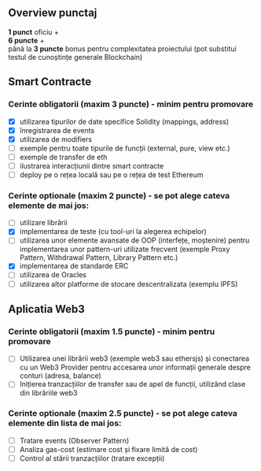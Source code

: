 ## Overview punctaj

**1 punct** oficiu + <br>
**6 puncte** +  
până la **3 puncte** bonus pentru complexitatea proiectului (pot substitui testul de cunoștințe generale Blockchain)

## Smart Contracte

### Cerinte obligatorii (maxim **3 puncte**) - minim pentru promovare

- [x] utilizarea tipurilor de date specifice Solidity (mappings, address)
- [x] înregistrarea de events
- [x] utilizarea de modifiers
- [ ] exemple pentru toate tipurile de funcții (external, pure, view etc.)
- [ ] exemple de transfer de eth
- [ ] ilustrarea interacțiunii dintre smart contracte
- [ ] deploy pe o rețea locală sau pe o rețea de test Ethereum

### Cerinte optionale (maxim **2 puncte**) - se pot alege cateva elemente de mai jos:

- [ ] utilizare librării
- [x] implementarea de teste (cu tool-uri la alegerea echipelor)
- [ ] utilizarea unor elemente avansate de OOP (interfețe, moștenire) pentru
      implementarea unor pattern-uri utilizate frecvent (exemple Proxy Pattern,
      Withdrawal Pattern, Library Pattern etc.)
- [x] implementarea de standarde ERC
- [ ] utilizarea de Oracles
- [ ] utilizarea altor platforme de stocare descentralizata (exemplu IPFS)

## Aplicatia Web3

### Cerinte obligatorii (maxim **1.5 puncte**) - minim pentru promovare

- [ ] Utilizarea unei librării web3 (exemple web3 sau ethersjs) și conectarea cu un
      Web3 Provider pentru accesarea unor informații generale despre conturi
      (adresa, balance)
- [ ] Inițierea tranzacțiilor de transfer sau de apel de funcții, utilizând clase din
      librăriile web3

### Cerinte optionale (maxim **2.5 puncte**) - se pot alege cateva elemente din lista de mai jos:

- [ ] Tratare events (Observer Pattern)
- [ ] Analiza gas-cost (estimare cost și fixare limită de cost)
- [ ] Control al stării tranzacțiilor (tratare excepții)
